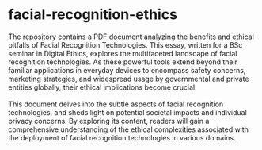 # facial-recognition-ethics

The repository contains a PDF document analyzing the benefits and ethical pitfalls of Facial Recognition Technologies. This essay, written for a BSc seminar in Digital Ethics, explores the multifaceted landscape of facial recognition technologies. As these powerful tools extend beyond their familiar applications in everyday devices to encompass safety concerns, marketing strategies, and widespread usage by governmental and private entities globally, their ethical implications become crucial. \
\
This document delves into the subtle aspects of facial recognition technologies, and sheds light on potential societal impacts and individual privacy concerns. By exploring its content, readers will gain a comprehensive understanding of the ethical complexities associated with the deployment of facial recognition technologies in various domains.
